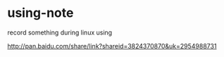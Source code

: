 # using-note
record something during linux using

http://pan.baidu.com/share/link?shareid=3824370870&uk=2954988731
